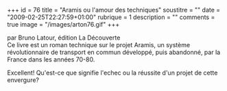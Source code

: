 +++
id = 76
title = "Aramis ou l'amour des techniques"
soustitre = ""
date = "2009-02-25T22:27:59+01:00"
rubrique = 1
description = ""
comments = true
image = "/images/arton76.gif"
+++

<div class="chapo">par Bruno Latour, édition La Découverte</div>
Ce livre est un roman technique sur le projet Aramis, un système révolutionnaire de transport en commun développé, puis abandonné, par la France dans les années 70-80.

Excellent! Qu'est-ce que signifie l'echec ou la réussite d'un projet de cette envergure?